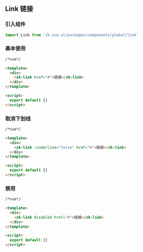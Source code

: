 ## Link 链接

### 引入组件

```javascript
import Link from 'zk-vue-ul/packages/components/global/link'
```

### 基本使用

```html
/*vue*/

<template>
  <div>
    <zk-link href="#">链接</zk-link>
  </div>
</template>

<script>
  export default {}
</script>
```

### 取消下划线

```html
/*vue*/

<template>
  <div>
    <zk-link :underline="false" href="#">链接</zk-link>
  </div>
</template>

<script>
  export default {}
</script>
```

### 禁用

```html
/*vue*/

<template>
  <div>
    <zk-link disabled href="#">链接</zk-link>
  </div>
</template>

<script>
  export default {}
</script>
```